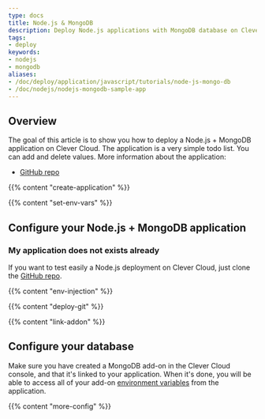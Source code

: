 ```yaml
---
type: docs
title: Node.js & MongoDB
description: Deploy Node.js applications with MongoDB database on Clever Cloud with step-by-step tutorial and configuration guide
tags:
- deploy
keywords:
- nodejs
- mongodb
aliases:
- /doc/deploy/application/javascript/tutorials/node-js-mongo-db
- /doc/nodejs/nodejs-mongodb-sample-app
---
```


## Overview

The goal of this article is to show you how to deploy a Node.js + MongoDB application on Clever Cloud.
The application is a very simple todo list. You can add and delete values. More information about the application:

* [GitHub repo](https://github.com/CleverCloud/demo-nodejs-mongodb-rest)

{{% content "create-application" %}}

 {{% content "set-env-vars" %}}

## Configure your Node.js + MongoDB application

### My application does not exists already

If you want to test easily a Node.js deployment on Clever Cloud, just clone the [GitHub repo](https://github.com/CleverCloud/demo-nodejs-mongodb-rest).

 {{% content "env-injection" %}}

 {{% content "deploy-git" %}}

 {{% content "link-addon" %}}

## Configure your database

Make sure you have created a MongoDB add-on in the Clever Cloud console, and that it's linked to your application. When it's done, you will be able to access all of your add-on [environment variables](#setting-up-environment-variables-on-clever-cloud) from the application.

{{% content "more-config" %}}
